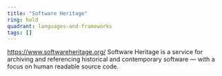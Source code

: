 ```yaml
---
title: "Software Heritage"
ring: hold
quadrant: languages-and-frameworks
tags: []
---
```

https://www.softwareheritage.org/
Software Heritage is a service for archiving and referencing historical and contemporary software — with a focus on human readable source code.
